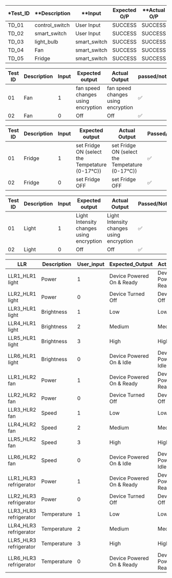 
|*Test_ID| **Description| **Input|Expected O/P| **Actual O/P|Status*| 
---|---|---|---|---|---|
|TD_01|control_switch|  User Input   |SUCCESS|SUCCESS|Pass :white_check_mark:|
|TD_02|smart_switch|  User  Input|SUCCESS|SUCCESS|Pass :white_check_mark:|
|TD_03|light_bulb|smart_switch|SUCCESS|SUCCESS|Pass :white_check_mark:|
|TD_04|Fan|smart_switch|SUCCESS|SUCCESS|Pass :white_check_mark:|
|TD_05|Fridge|smart_switch|SUCCESS|SUCCESS|Pass :white_check_mark:|

| Test ID | Description | Input | Expected output | Actual Output | passed/not |
| --- | --- | --- | --- | --- | --- |
| 01 | Fan | 1 |  fan speed changes using encryption |  fan speed changes using encryption | ✅ |
| 02 | Fan | 0 | Off | Off |✅ |


| Test ID | Description | Input | Expected output | Actual Output |Passed/Not |
| --- | --- | --- | --- | --- | --- |
| 01 | Fridge | 1 | set Fridge ON (select the Tempetature (0-17°C))| set Fridge ON (select the Tempetature (0-17°C))| ✅ |
| 02 | Fridge | 0 | set Fridge OFF | set Fridge OFF |  ✅ |

| Test ID | Description | Input | Expected output |Actual Output|Passed/Not |
| --- | --- | --- | --- | --- | --- |
| 01 | Light | 1 | Light Intensity changes using encryption | Light Intensity changes using encryption | ✅ |
| 02 | Light | 0 | Off | Off |✅ |




| LLR                    | Description | User_input | Expected_Output           | Actual_Output             |
|------------------------|-------------|------------|---------------------------|---------------------------|
| LLR1_HLR1 light        | Power       | 1          | Device Powered On & Ready | Device Powered On & Ready |
| LLR2_HLR1 light        | Power       | 0          | Device Turned Off         | Device Turned Off         |
| LLR3_HLR1 light        | Brightness  | 1          | Low                       | Low                       |
| LLR4_HLR1 light        | Brightness  | 2          | Medium                    | Medium                    |
| LLR5_HLR1 light        | Brightness  | 3          | High                      | High                      |
| LLR6_HLR1 light        | Brightness  | 0          | Device Powered On & Idle  | Device Powered On & Idle  |
| LLR1_HLR2 fan          | Power       | 1          | Device Powered On & Ready | Device Powered On & Ready |
| LLR2_HLR2 fan          | Power       | 0          | Device Turned Off         | Device Turned Off         |
| LLR3_HLR2 fan          | Speed       | 1          | Low                       | Low                       |
| LLR4_HLR2 fan          | Speed       | 2          | Medium                    | Medium                    |
| LLR5_HLR2 fan          | Speed       | 3          | High                      | High                      |
| LLR6_HLR2 fan          | Speed       | 0          | Device Powered On & Idle  | Device Powered On & Idle  |
| LLR1_HLR3 refrigerator | Power       | 1          | Device Powered On & Ready | Device Powered On & Ready |
| LLR2_HLR3 refrigerator | Power       | 0          | Device Turned Off         | Device Turned Off         |
| LLR3_HLR3 refrigerator | Temperature | 1          | Low                       | Low                       |
| LLR4_HLR3 refrigerator | Temperature | 2          | Medium                    | Medium                    |
| LLR5_HLR3 refrigerator | Temperature | 3          | High                      | High                      |
| LLR6_HLR3 refrigerator | Temperature | 0          | Device Powered On & Ready | Device Powered On & Ready |
